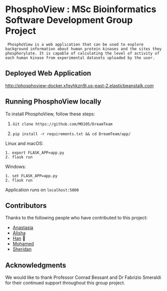 # PhosphoView : MSc Bioinformatics Software Development Group Project

`
PhosphoView is a web application that can be used to explore background information about human protein kinases and the sites they phosphorylate. It is capable of calculating the level of activity of each human kinase from experimental datasets uploaded by the user.`

## Deployed Web Application

http://phosphoview-docker.xfqyhkzn9j.us-east-2.elasticbeanstalk.com

## Running PhosphoView locally

To install PhosphoView, follow these steps:

1. ```Git clone https://github.com/MO105/DreamTeam ```
 
2. ```pip install -r requirements.txt && cd DreamTeam/app/ ```



Linux and macOS:
```
1. export FLASK_APP=app.py
2. flask run

```

Windows:
```
1. set FLASK_APP=app.py 
2. flask run
```

Application runs on ``` localhost:5000 ```



## Contributors

Thanks to the following people who have contributed to this project:

* [Anastasia](https://thumbs.gfycat.com/SorrowfulAncientGiantschnauzer-size_restricted.gif) 
* [Alisha](https://media.tenor.com/images/47851be5f91384a549945a5e8aa3d915/tenor.gif)
* [Han](https://i.kym-cdn.com/photos/images/original/001/101/482/d72.gif) 🐛
* [Mohamed](https://github.com/MO105) 
* [Sheridan](https://i.imgur.com/zUChZTK.gif) 

## Acknowledgments

We would like to thank Professor Conrad Bessant and Dr Fabrizio Smeraldi for their continued support throughout this group project.

